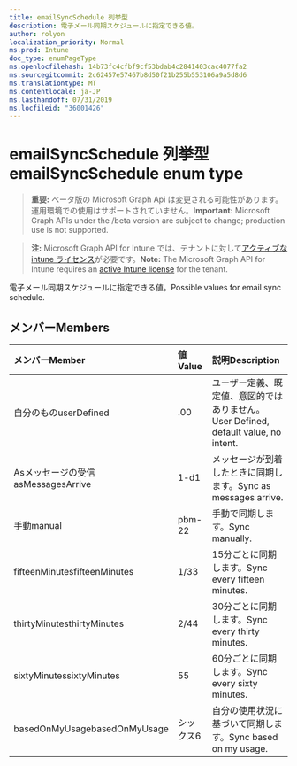 ```yaml
---
title: emailSyncSchedule 列挙型
description: 電子メール同期スケジュールに指定できる値。
author: rolyon
localization_priority: Normal
ms.prod: Intune
doc_type: enumPageType
ms.openlocfilehash: 14b73fc4cfbf9cf53bdab4c2841403cac4077fa2
ms.sourcegitcommit: 2c62457e57467b8d50f21b255b553106a9a5d8d6
ms.translationtype: MT
ms.contentlocale: ja-JP
ms.lasthandoff: 07/31/2019
ms.locfileid: "36001426"
---
```

# <a name="emailsyncschedule-enum-type"></a><span data-ttu-id="19c89-103">emailSyncSchedule 列挙型</span><span class="sxs-lookup"><span data-stu-id="19c89-103">emailSyncSchedule enum type</span></span>

> <span data-ttu-id="19c89-104">**重要:** ベータ版の Microsoft Graph Api は変更される可能性があります。運用環境での使用はサポートされていません。</span><span class="sxs-lookup"><span data-stu-id="19c89-104">**Important:** Microsoft Graph APIs under the /beta version are subject to change; production use is not supported.</span></span>

> <span data-ttu-id="19c89-105">**注:** Microsoft Graph API for Intune では、テナントに対して[アクティブな intune ライセンス](https://go.microsoft.com/fwlink/?linkid=839381)が必要です。</span><span class="sxs-lookup"><span data-stu-id="19c89-105">**Note:** The Microsoft Graph API for Intune requires an [active Intune license](https://go.microsoft.com/fwlink/?linkid=839381) for the tenant.</span></span>

<span data-ttu-id="19c89-106">電子メール同期スケジュールに指定できる値。</span><span class="sxs-lookup"><span data-stu-id="19c89-106">Possible values for email sync schedule.</span></span>

## <a name="members"></a><span data-ttu-id="19c89-107">メンバー</span><span class="sxs-lookup"><span data-stu-id="19c89-107">Members</span></span>
|<span data-ttu-id="19c89-108">メンバー</span><span class="sxs-lookup"><span data-stu-id="19c89-108">Member</span></span>|<span data-ttu-id="19c89-109">値</span><span class="sxs-lookup"><span data-stu-id="19c89-109">Value</span></span>|<span data-ttu-id="19c89-110">説明</span><span class="sxs-lookup"><span data-stu-id="19c89-110">Description</span></span>|
|:---|:---|:---|
|<span data-ttu-id="19c89-111">自分のもの</span><span class="sxs-lookup"><span data-stu-id="19c89-111">userDefined</span></span>|<span data-ttu-id="19c89-112">.0</span><span class="sxs-lookup"><span data-stu-id="19c89-112">0</span></span>|<span data-ttu-id="19c89-113">ユーザー定義、既定値、意図的ではありません。</span><span class="sxs-lookup"><span data-stu-id="19c89-113">User Defined, default value, no intent.</span></span>|
|<span data-ttu-id="19c89-114">Asメッセージの受信</span><span class="sxs-lookup"><span data-stu-id="19c89-114">asMessagesArrive</span></span>|<span data-ttu-id="19c89-115">1-d</span><span class="sxs-lookup"><span data-stu-id="19c89-115">1</span></span>|<span data-ttu-id="19c89-116">メッセージが到着したときに同期します。</span><span class="sxs-lookup"><span data-stu-id="19c89-116">Sync as messages arrive.</span></span>|
|<span data-ttu-id="19c89-117">手動</span><span class="sxs-lookup"><span data-stu-id="19c89-117">manual</span></span>|<span data-ttu-id="19c89-118">pbm-2</span><span class="sxs-lookup"><span data-stu-id="19c89-118">2</span></span>|<span data-ttu-id="19c89-119">手動で同期します。</span><span class="sxs-lookup"><span data-stu-id="19c89-119">Sync manually.</span></span>|
|<span data-ttu-id="19c89-120">fifteenMinutes</span><span class="sxs-lookup"><span data-stu-id="19c89-120">fifteenMinutes</span></span>|<span data-ttu-id="19c89-121">1/3</span><span class="sxs-lookup"><span data-stu-id="19c89-121">3</span></span>|<span data-ttu-id="19c89-122">15分ごとに同期します。</span><span class="sxs-lookup"><span data-stu-id="19c89-122">Sync every fifteen minutes.</span></span>|
|<span data-ttu-id="19c89-123">thirtyMinutes</span><span class="sxs-lookup"><span data-stu-id="19c89-123">thirtyMinutes</span></span>|<span data-ttu-id="19c89-124">2/4</span><span class="sxs-lookup"><span data-stu-id="19c89-124">4</span></span>|<span data-ttu-id="19c89-125">30分ごとに同期します。</span><span class="sxs-lookup"><span data-stu-id="19c89-125">Sync every thirty minutes.</span></span>|
|<span data-ttu-id="19c89-126">sixtyMinutes</span><span class="sxs-lookup"><span data-stu-id="19c89-126">sixtyMinutes</span></span>|<span data-ttu-id="19c89-127">5</span><span class="sxs-lookup"><span data-stu-id="19c89-127">5</span></span>|<span data-ttu-id="19c89-128">60分ごとに同期します。</span><span class="sxs-lookup"><span data-stu-id="19c89-128">Sync every sixty minutes.</span></span>|
|<span data-ttu-id="19c89-129">basedOnMyUsage</span><span class="sxs-lookup"><span data-stu-id="19c89-129">basedOnMyUsage</span></span>|<span data-ttu-id="19c89-130">シックス</span><span class="sxs-lookup"><span data-stu-id="19c89-130">6</span></span>|<span data-ttu-id="19c89-131">自分の使用状況に基づいて同期します。</span><span class="sxs-lookup"><span data-stu-id="19c89-131">Sync based on my usage.</span></span>|





